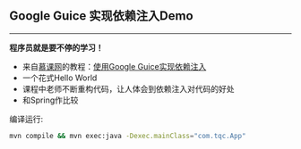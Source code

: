 ## Google Guice 实现依赖注入Demo

---
**程序员就是要不停的学习！**


- 来自[慕课网](www.imooc.com)的教程：[使用Google Guice实现依赖注入](https://www.imooc.com/learn/901)
- 一个花式Hello World
- 课程中老师不断重构代码，让人体会到依赖注入对代码的好处
- 和Spring作比较

编译运行: 
```bash
mvn compile && mvn exec:java -Dexec.mainClass="com.tqc.App"
```